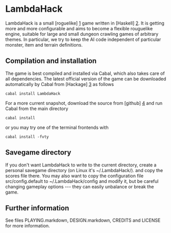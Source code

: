 LambdaHack
==========

LambdaHack is a small [roguelike] [1] game written in [Haskell] [2].
It is getting more and more configurable and aims to become a flexible
rouguelike engine, suitable for large and small dungeon crawling games
of arbitrary themes. In particular, we try to keep the AI code independent
of particular monster, item and terrain definitions.


Compilation and installation
----------------------------

The game is best compiled and installed via Cabal, which also takes care
of all dependencies. The latest official version of the game can be downloaded
automatically by Cabal from [Hackage] [3] as follows

    cabal install LambdaHack

For a more current snapshot, download the source from [github] [4]
and run Cabal from the main directory

    cabal install

or you may try one of the terminal frontends with

    cabal install -fvty


Savegame directory
------------------

If you don't want LambdaHack to write to the current directory,
create a personal savegame directory (on Linux it's ~/.LambdaHack/).
and copy the scores file there. You may also want to
copy the configuration file src/config.default to
~/.LambdaHack/config and modify it, but be careful changing
gameplay options --- they can easily unbalance or break the game.


Further information
-------------------

See files PLAYING.markdown, DESIGN.markdown, CREDITS and LICENSE
for more information.



[1]: http://roguebasin.roguelikedevelopment.org/index.php?title=Berlin_Interpretation
[2]: http://www.haskell.org/
[3]: http://hackage.haskell.org/package/LambdaHack
[4]: http://github.com/kosmikus/LambdaHack
